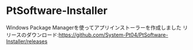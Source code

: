 # PtSoftware-Installer
Windows Package Managerを使ってアプリインストーラーを作成しました
リリースのダウンロード:https://github.com/System-Pt04/PtSoftware-Installer/releases

